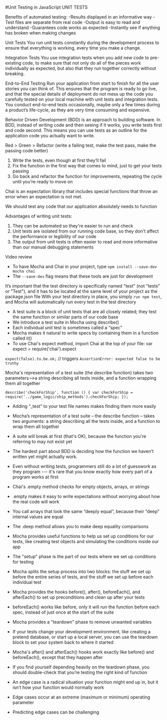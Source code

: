 #Unit Testing in JavaScript
UNIT TESTS

Benefits of automated testing:
-Results displayed in an informative way
-Test files are separate from real code
-Output is easy to read and understand
-Guarantees code works as expected
-Instantly see if anything has broken when making changes


Unit Tests
You run unit tests constantly during the development process to ensure that everything is working, every time you make a change.

Integration Tests
You use integration tests when you add new code to pre-existing code, to make sure that not only do all of the pieces work individually as expected, but also that they run together correctly without breaking.

End-to-End Testing
Run your application from start to finish for all the user stories you can think of. This ensures that the program is ready to go live, and that the special details of deployment do not mess up the code you carefully tested on your local machine with unit tests and integration tests. You conduct end-to-end tests occasionally, maybe only a few times during a product’s life-cycle, as they are very time consuming and expensive.


Behavior Driven Development (BDD) is an approach to building software. In BDD, instead of writing code and then seeing if it works, you write tests first and code second. This means you can use tests as an outline for the application code you actually want to write.

Red > Green > Refactor (write a failing test, make the test pass, make the passing code better)
1. Write the tests, even though at first they’ll fail
2. Fix the function in the first way that comes to mind, just to get your tests passing
3. Go back and refactor the function for improvements, repeating the cycle until you’re ready to move on

Chai is an expectation library that includes special functions that throw an error when an expectation is not met.

We should test any code that our application absolutely needs to function

Advantages of writing unit tests:
1. They can be automated so they're easier to run and check
2. Unit tests are isolated from our running code base, so they don't affect the performance or legibility of our code
3. The output from unit tests is often easier to read and more informative than our manual debugging statements

Video review
* To have Mocha and Chai in your project, type `npm install --save-dev mocha chai`
* The `--save-dev` flag means that these tools are just for development


It’s important that the test directory is specifically named "test" (not "tests" or "Test"), and it has to be located at the same level of your project as the package.json file
With your test directory in place, you simply `run npm test`, and Mocha will automatically run every test in the test directory

- A test suite is a block of unit tests that are all closely related; they test the same function or similar parts of our code base
- We introduce a test suite in Mocha using describe()
- Each individual unit test is sometimes called a “spec”
- Mocha makes it natural to write specs by containing them in a function called it()
- To use Chai's expect method, import Chai at the top of your file: var expect = require('chai').expect

`expect(false).to.be.ok;` // triggers `AssertionError: expected false to be truthy`

Mocha's representation of a test suite (the describe function) takes two parameters-->a string describing all tests inside, and a function wrapping them all together

`describe('checkForShip', function () {
 	var checkForShip = require('../game_logic/ship_methods').checkForShip;
 });`
 
 
 * Adding “_test” to your test file names makes finding them more easily
 * Mocha’s representation of a test suite – the describe function – takes two arguments: a string describing all the tests inside, and a function to wrap them all together
 * A suite will break at first (that's OK), because the function you're referring to may not exist yet
 * The hardest part about BDD is deciding how the function we haven’t written yet might actually work.
 * Even without writing tests, programmers still do a lot of guesswork as they program --- it's rare that you know exactly how every part of a program works at first
 
* Chai's .empty method checks for empty objects, arrays, or strings
* .empty makes it easy to write expectations without worrying about how the real code will work
* You call arrays that look the same “deeply equal”, because their “deep” internal values are equal
* The .deep method allows you to make deep equality comparisons
 
 * Mocha provides useful functions to help us set up conditions for our tests, like creating test objects and simulating the conditions inside our app
 * The "setup" phase is the part of our tests where we set up conditions for testing
 * Mocha splits the setup process into two blocks: the stuff we set up before the entire series of tests, and the stuff we set up before each individual test
 * Mocha provides the hooks before(), after(), beforeEach(), and afterEach() to set up preconditions and clean up after your tests
 * beforeEach() works like before, only it will run the function before each spec, instead of just once at the start of the suite
 
* Mocha provides a "teardown" phase to remove unwanted variables
* If your tests change your development environment, like creating a pretend database, or start up a local server, you can use the teardown block to set your system back to where it started
* Mocha's after() and afterEach() hooks work exactly like before() and beforeEach(), except that they happen after
* If you find yourself depending heavily on the teardown phase, you should double-check that you’re testing the right kind of function

* An edge case is a radical situation your function might end up in, but it isn’t how your function would normally work
* Edge cases occur at an extreme (maximum or minimum) operating parameter
* Predicting edge cases can be challenging